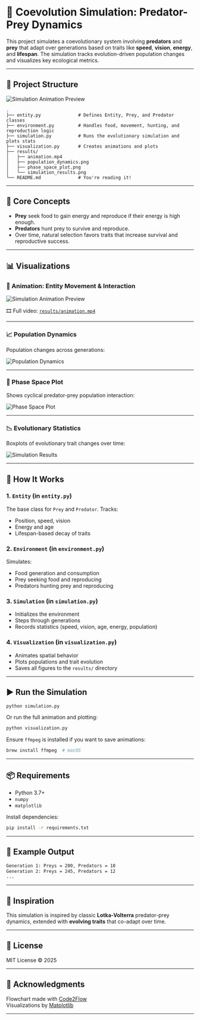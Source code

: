# 🧬 Coevolution Simulation: Predator-Prey Dynamics

This project simulates a coevolutionary system involving **predators** and **prey** that adapt over generations based on traits like **speed**, **vision**, **energy**, and **lifespan**. The simulation tracks evolution-driven population changes and visualizes key ecological metrics.

---

## 📁 Project Structure

![Simulation Animation Preview](coevolution.png)
```
.
├── entity.py              # Defines Entity, Prey, and Predator classes
├── environment.py         # Handles food, movement, hunting, and reproduction logic
├── simulation.py          # Runs the evolutionary simulation and plots stats
├── visualization.py       # Creates animations and plots
├── results/
│   ├── animation.mp4
│   ├── population_dynamics.png
│   ├── phase_space_plot.png
│   └── simulation_results.png
└── README.md              # You're reading it!
```

---

## 🧠 Core Concepts

- **Prey** seek food to gain energy and reproduce if their energy is high enough.
- **Predators** hunt prey to survive and reproduce.
- Over time, natural selection favors traits that increase survival and reproductive success.

---

## 📊 Visualizations

### 🎥 Animation: Entity Movement & Interaction

![Simulation Animation Preview](results/animation.png)

🎞️ Full video: [`results/animation.mp4`](results/animation.gif)

---

### 📈 Population Dynamics

Population changes across generations:

![Population Dynamics](results/population_dynamics.png)

---

### 🔄 Phase Space Plot

Shows cyclical predator-prey population interaction:

![Phase Space Plot](results/phase_space_plot.png)

---

### 📉 Evolutionary Statistics

Boxplots of evolutionary trait changes over time:

![Simulation Results](results/simulation_results.png)

---

## 🧪 How It Works

### 1. `Entity` (in `entity.py`)
The base class for `Prey` and `Predator`. Tracks:
- Position, speed, vision
- Energy and age
- Lifespan-based decay of traits

### 2. `Environment` (in `environment.py`)
Simulates:
- Food generation and consumption
- Prey seeking food and reproducing
- Predators hunting prey and reproducing

### 3. `Simulation` (in `simulation.py`)
- Initializes the environment
- Steps through generations
- Records statistics (speed, vision, age, energy, population)

### 4. `Visualization` (in `visualization.py`)
- Animates spatial behavior
- Plots populations and trait evolution
- Saves all figures to the `results/` directory

---

## ▶️ Run the Simulation

```bash
python simulation.py
```

Or run the full animation and plotting:

```bash
python visualization.py
```

Ensure `ffmpeg` is installed if you want to save animations:
```bash
brew install ffmpeg  # macOS
```

---

## 📦 Requirements

- Python 3.7+
- `numpy`
- `matplotlib`

Install dependencies:
```bash
pip install -r requirements.txt
```

---

## 🧬 Example Output

```bash
Generation 1: Preys = 200, Predators = 10
Generation 2: Preys = 245, Predators = 12
...
```

---

## 🧠 Inspiration

This simulation is inspired by classic **Lotka-Volterra** predator-prey dynamics, extended with **evolving traits** that co-adapt over time.

---

## 📄 License

MIT License © 2025

---

## 🙌 Acknowledgments

Flowchart made with [Code2Flow](https://code2flow.com)  
Visualizations by [Matplotlib](https://matplotlib.org)

---
